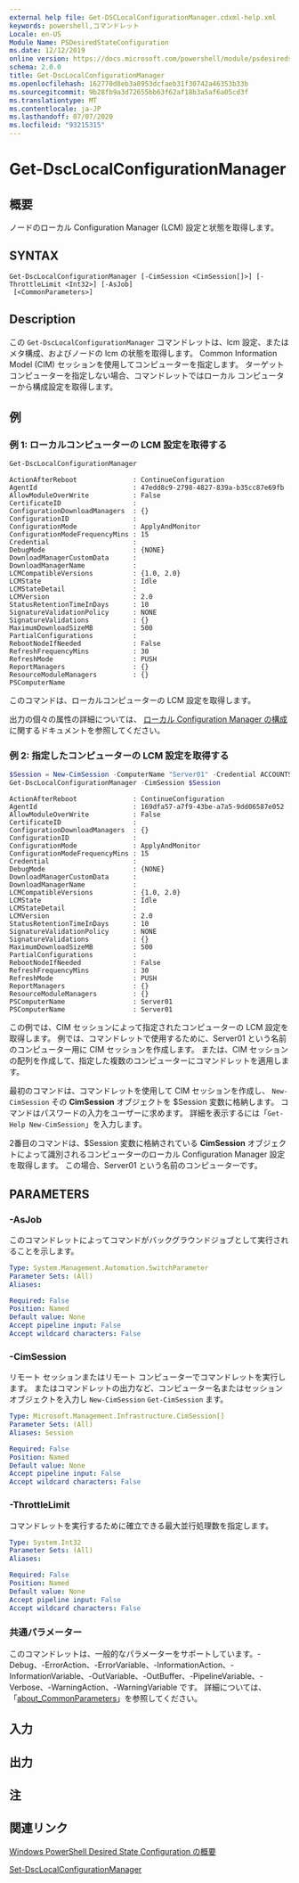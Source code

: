 ```yaml
---
external help file: Get-DSCLocalConfigurationManager.cdxml-help.xml
keywords: powershell,コマンドレット
Locale: en-US
Module Name: PSDesiredStateConfiguration
ms.date: 12/12/2019
online version: https://docs.microsoft.com/powershell/module/psdesiredstateconfiguration/get-dsclocalconfigurationmanager?view=powershell-5.1&WT.mc_id=ps-gethelp
schema: 2.0.0
title: Get-DscLocalConfigurationManager
ms.openlocfilehash: 162770d8eb3a8953dcfaeb31f30742a46353b33b
ms.sourcegitcommit: 9b28fb9a3d72655bb63f62af18b3a5af6a05cd3f
ms.translationtype: MT
ms.contentlocale: ja-JP
ms.lasthandoff: 07/07/2020
ms.locfileid: "93215315"
---
```

# Get-DscLocalConfigurationManager

## 概要

ノードのローカル Configuration Manager (LCM) 設定と状態を取得します。

## SYNTAX

```
Get-DscLocalConfigurationManager [-CimSession <CimSession[]>] [-ThrottleLimit <Int32>] [-AsJob]
 [<CommonParameters>]
```

## Description

この `Get-DscLocalConfigurationManager` コマンドレットは、lcm 設定、またはメタ構成、およびノードの lcm の状態を取得します。 Common Information Model (CIM) セッションを使用してコンピューターを指定します。 ターゲット コンピューターを指定しない場合、コマンドレットではローカル コンピューターから構成設定を取得します。

## 例

### 例 1: ローカルコンピューターの LCM 設定を取得する

```powershell
Get-DscLocalConfigurationManager
```

```Output
ActionAfterReboot              : ContinueConfiguration
AgentId                        : 47edd8c9-2798-4827-839a-b35cc87e69fb
AllowModuleOverWrite           : False
CertificateID                  :
ConfigurationDownloadManagers  : {}
ConfigurationID                :
ConfigurationMode              : ApplyAndMonitor
ConfigurationModeFrequencyMins : 15
Credential                     :
DebugMode                      : {NONE}
DownloadManagerCustomData      :
DownloadManagerName            :
LCMCompatibleVersions          : {1.0, 2.0}
LCMState                       : Idle
LCMStateDetail                 :
LCMVersion                     : 2.0
StatusRetentionTimeInDays      : 10
SignatureValidationPolicy      : NONE
SignatureValidations           : {}
MaximumDownloadSizeMB          : 500
PartialConfigurations          :
RebootNodeIfNeeded             : False
RefreshFrequencyMins           : 30
RefreshMode                    : PUSH
ReportManagers                 : {}
ResourceModuleManagers         : {}
PSComputerName
```

このコマンドは、ローカルコンピューターの LCM 設定を取得します。

出力の個々の属性の詳細については、 [ローカル Configuration Manager の構成](../../docs-conceptual/dsc/managing-nodes/metaconfig.md#basic-settings) に関するドキュメントを参照してください。

### 例 2: 指定したコンピューターの LCM 設定を取得する

```powershell
$Session = New-CimSession -ComputerName "Server01" -Credential ACCOUNTS\PattiFuller
Get-DscLocalConfigurationManager -CimSession $Session
```

```Output
ActionAfterReboot              : ContinueConfiguration
AgentId                        : 169dfa57-a7f9-43be-a7a5-9dd06587e052
AllowModuleOverWrite           : False
CertificateID                  :
ConfigurationDownloadManagers  : {}
ConfigurationID                :
ConfigurationMode              : ApplyAndMonitor
ConfigurationModeFrequencyMins : 15
Credential                     :
DebugMode                      : {NONE}
DownloadManagerCustomData      :
DownloadManagerName            :
LCMCompatibleVersions          : {1.0, 2.0}
LCMState                       : Idle
LCMStateDetail                 :
LCMVersion                     : 2.0
StatusRetentionTimeInDays      : 10
SignatureValidationPolicy      : NONE
SignatureValidations           : {}
MaximumDownloadSizeMB          : 500
PartialConfigurations          :
RebootNodeIfNeeded             : False
RefreshFrequencyMins           : 30
RefreshMode                    : PUSH
ReportManagers                 : {}
ResourceModuleManagers         : {}
PSComputerName                 : Server01
PSComputerName                 : Server01
```

この例では、CIM セッションによって指定されたコンピューターの LCM 設定を取得します。
例では、コマンドレットで使用するために、Server01 という名前のコンピューター用に CIM セッションを作成します。
または、CIM セッションの配列を作成して、指定した複数のコンピューターにコマンドレットを適用します。

最初のコマンドは、コマンドレットを使用して CIM セッションを作成し、 `New-CimSession` その **CimSession** オブジェクトを $Session 変数に格納します。 コマンドはパスワードの入力をユーザーに求めます。 詳細を表示するには「`Get-Help New-CimSession`」を入力します。

2番目のコマンドは、$Session 変数に格納されている **CimSession** オブジェクトによって識別されるコンピューターのローカル Configuration Manager 設定を取得します。 この場合、Server01 という名前のコンピューターです。

## PARAMETERS

### -AsJob

このコマンドレットによってコマンドがバックグラウンドジョブとして実行されることを示します。

```yaml
Type: System.Management.Automation.SwitchParameter
Parameter Sets: (All)
Aliases:

Required: False
Position: Named
Default value: None
Accept pipeline input: False
Accept wildcard characters: False
```

### -CimSession

リモート セッションまたはリモート コンピューターでコマンドレットを実行します。 またはコマンドレットの出力など、コンピューター名またはセッションオブジェクトを入力し `New-CimSession` `Get-CimSession` ます。

```yaml
Type: Microsoft.Management.Infrastructure.CimSession[]
Parameter Sets: (All)
Aliases: Session

Required: False
Position: Named
Default value: None
Accept pipeline input: False
Accept wildcard characters: False
```

### -ThrottleLimit

コマンドレットを実行するために確立できる最大並行処理数を指定します。

```yaml
Type: System.Int32
Parameter Sets: (All)
Aliases:

Required: False
Position: Named
Default value: None
Accept pipeline input: False
Accept wildcard characters: False
```

### 共通パラメーター

このコマンドレットは、一般的なパラメーターをサポートしています。-Debug、-ErrorAction、-ErrorVariable、-InformationAction、-InformationVariable、-OutVariable、-OutBuffer、-PipelineVariable、-Verbose、-WarningAction、-WarningVariable です。 詳細については、「[about_CommonParameters](https://go.microsoft.com/fwlink/?LinkID=113216)」を参照してください。

## 入力

## 出力

## 注

## 関連リンク

[Windows PowerShell Desired State Configuration の概要](/powershell/scripting/dsc/overview/dscforengineers)

[Set-DscLocalConfigurationManager](Set-DscLocalConfigurationManager.md)
